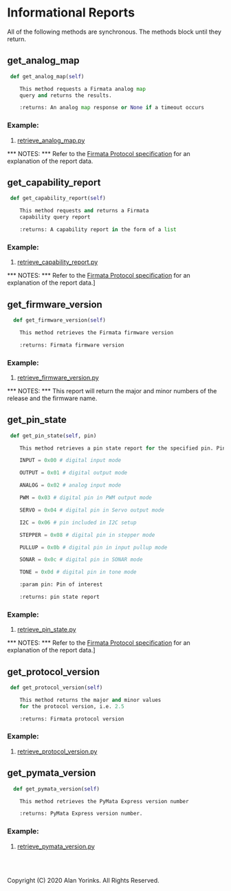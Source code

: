 # Informational Reports
All of the following methods are synchronous. The methods
block until they return.

## get_analog_map
```python
 def get_analog_map(self)

    This method requests a Firmata analog map 
    query and returns the results.

    :returns: An analog map response or None if a timeout occurs

```
### Example: 
1. [retrieve_analog_map.py](https://github.com/MrYsLab/pymata4/blob/master/examples/retrieve_analog_map.py)

*** NOTES: *** 
Refer to the [Firmata Protocol specification](https://github.com/firmata/protocol/blob/master/protocol.md#analog-mapping-query)
 for an explanation of the report data. 

## get_capability_report
```python
 def get_capability_report(self)

    This method requests and returns a Firmata 
    capability query report

    :returns: A capability report in the form of a list
```
### Example: 
1. [retrieve_capability_report.py](https://github.com/MrYsLab/pymata4/blob/master/examples/retrieve_capability_report.py)

*** NOTES: *** 
Refer to the [Firmata Protocol specification](https://github.com/firmata/protocol/blob/master/protocol.md#capability-query)
 for an explanation of the report data.]
 
 ## get_firmware_version
```python
  def get_firmware_version(self)

    This method retrieves the Firmata firmware version

    :returns: Firmata firmware version
```
### Example: 
1. [retrieve_firmware_version.py](https://github.com/MrYsLab/pymata4/blob/master/examples/retrieve_firmware_version.py)

*** NOTES: *** 
This report will return the major and minor numbers of the release and 
the firmware name.


## get_pin_state
```python
 def get_pin_state(self, pin)

    This method retrieves a pin state report for the specified pin. Pin modes reported:

    INPUT = 0x00 # digital input mode

    OUTPUT = 0x01 # digital output mode

    ANALOG = 0x02 # analog input mode

    PWM = 0x03 # digital pin in PWM output mode

    SERVO = 0x04 # digital pin in Servo output mode

    I2C = 0x06 # pin included in I2C setup

    STEPPER = 0x08 # digital pin in stepper mode

    PULLUP = 0x0b # digital pin in input pullup mode

    SONAR = 0x0c # digital pin in SONAR mode

    TONE = 0x0d # digital pin in tone mode

    :param pin: Pin of interest

    :returns: pin state report
```
### Example: 
1. [retrieve_pin_state.py](https://github.com/MrYsLab/pymata4/blob/master/examples/retrieve_pin_state.py)

*** NOTES: *** 
Refer to the [Firmata Protocol specification](https://github.com/firmata/protocol/blob/master/protocol.md#pin-state-query)
 for an explanation of the report data.]

## get_protocol_version
```python
 def get_protocol_version(self)

    This method returns the major and minor values 
    for the protocol version, i.e. 2.5

    :returns: Firmata protocol version
```
### Example: 
1. [retrieve_protocol_version.py](https://github.com/MrYsLab/pymata4/blob/master/examples/retrieve_protocol_version.py)


## get_pymata_version
```python
  def get_pymata_version(self)

    This method retrieves the PyMata Express version number

    :returns: PyMata Express version number.
```
### Example: 
1. [retrieve_pymata_version.py](https://github.com/MrYsLab/pymata4/blob/master/examples/retrieve_pymata_version.py)

<br>
<br>

Copyright (C) 2020 Alan Yorinks. All Rights Reserved.
